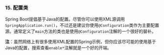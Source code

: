 ### 15. 配置类

Spring Boot提倡基于Java的配置。尽管你可以使用XML源调用`SpringApplication.run()`，不过还是建议你使用`@Configuration`类作为主要配置源。通常定义了`main`方法的类也是使用`@Configuration`注解的一个很好的替补。

**注**：虽然网络上有很多使用XML配置的Spring示例，但你应该尽可能的使用基于Java的配置，搜索查看`enable*`注解就是一个好的开端。
